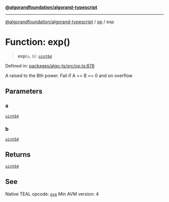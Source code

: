 [**@algorandfoundation/algorand-typescript**](../../README.md)

***

[@algorandfoundation/algorand-typescript](../../README.md) / [op](../README.md) / exp

# Function: exp()

> **exp**(`a`, `b`): [`uint64`](../../index/type-aliases/uint64.md)

Defined in: [packages/algo-ts/src/op.ts:878](https://github.com/algorandfoundation/puya-ts/blob/main/packages/algo-ts/src/op.ts#L878)

A raised to the Bth power. Fail if A == B == 0 and on overflow

## Parameters

### a

[`uint64`](../../index/type-aliases/uint64.md)

### b

[`uint64`](../../index/type-aliases/uint64.md)

## Returns

[`uint64`](../../index/type-aliases/uint64.md)

## See

Native TEAL opcode: [`exp`](https://dev.algorand.co/reference/algorand-teal/opcodes#exp)
Min AVM version: 4
